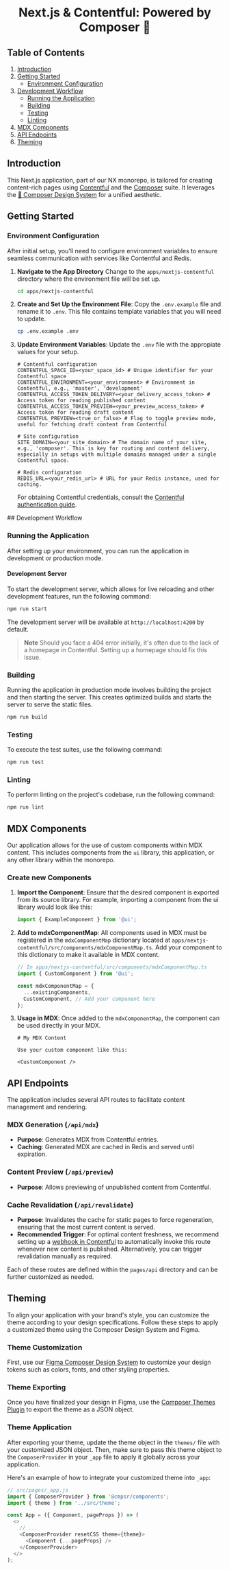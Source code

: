 <h1 align="center">Next.js & Contentful: Powered by Composer 🚀</h1>

## Table of Contents

1. [Introduction](#introduction)
2. [Getting Started](#getting-started)
   - [Environment Configuration](#environment-configuration)
3. [Development Workflow](#development-workflow)
   - [Running the Application](#running-the-application)
   - [Building](#building)
   - [Testing](#testing)
   - [Linting](#linting)
4. [MDX Components](#mdx-components)
5. [API Endpoints](#api-endpoints)
6. [Theming](#theming)

## Introduction

This Next.js application, part of our NX monorepo, is tailored for creating content-rich pages using [Contentful](https://www.contentful.com/) and the [Composer](https://cmpsr.io/) suite. It leverages the [🎨 Composer Design System](https://www.figma.com/community/file/1117071742977134044/composer-design-system) for a unified aesthetic.

## Getting Started

### Environment Configuration

After initial setup, you'll need to configure environment variables to ensure seamless communication with services like Contentful and Redis.

1. **Navigate to the App Directory**
   Change to the `apps/nextjs-contentful` directory where the environment file will be set up.

   ```bash
   cd apps/nextjs-contentful
   ```

2. **Create and Set Up the Environment File**:
   Copy the `.env.example` file and rename it to `.env`. This file contains template variables that you will need to update.

   ```bash
   cp .env.example .env
   ```

3. **Update Environment Variables**:
   Update the `.env` file with the appropiate values for your setup.

   ```plaintext
   # Contentful configuration
   CONTENTFUL_SPACE_ID=<your_space_id> # Unique identifier for your Contentful space
   CONTENTFUL_ENVIRONMENT=<your_environment> # Environment in Contentful, e.g., 'master', 'development'
   CONTENTFUL_ACCESS_TOKEN_DELIVERY=<your_delivery_access_token> # Access token for reading published content
   CONTENTFUL_ACCESS_TOKEN_PREVIEW=<your_preview_access_token> # Access token for reading draft content
   CONTENTFUL_PREVIEW=<true_or_false> # Flag to toggle preview mode, useful for fetching draft content from Contentful

   # Site configuration
   SITE_DOMAIN=<your_site_domain> # The domain name of your site, e.g., 'composer'. This is key for routing and content delivery, especially in setups with multiple domains managed under a single Contentful space.

   # Redis configuration
   REDIS_URL=<your_redis_url> # URL for your Redis instance, used for caching.
   ```

   For obtaining Contentful credentials, consult the [Contentful authentication guide](https://www.contentful.com/developers/docs/references/authentication/).

## Development Workflow

### Running the Application

After setting up your environment, you can run the application in development or production mode.

#### Development Server

To start the development server, which allows for live reloading and other development features, run the following command:

```bash
npm run start
```

The development server will be available at `http://localhost:4200` by default.

> **Note**
> Should you face a 404 error initially, it's often due to the lack of a homepage in Contentful. Setting up a homepage should fix this issue.

### Building

Running the application in production mode involves building the project and then starting the server. This creates optimized builds and starts the server to serve the static files.

```bash
npm run build
```

### Testing

To execute the test suites, use the following command:

```bash
npm run test
```

### Linting

To perform linting on the project's codebase, run the following command:

```bash
npm run lint
```

## MDX Components

Our application allows for the use of custom components within MDX content. This includes components from the `ui` library, this application, or any other library within the monorepo.

### Create new Components

1. **Import the Component**: Ensure that the desired component is exported from its source library. For example, importing a component from the ui library would look like this:

   ```javascript
   import { ExampleComponent } from '@ui';
   ```

2. **Add to mdxComponentMap**: All components used in MDX must be registered in the `mdxComponentMap` dictionary located at `apps/nextjs-contentful/src/components/mdxComponentMap.ts`. Add your component to this dictionary to make it available in MDX content.

   ```javascript
   // In apps/nextjs-contentful/src/components/mdxComponentMap.ts
   import { CustomComponent } from '@ui';

   const mdxComponentMap = {
     ...existingComponents,
     CustomComponent, // Add your component here
   };
   ```

3. **Usage in MDX**: Once added to the `mdxComponentMap`, the component can be used directly in your MDX.

   ```mdx
   # My MDX Content

   Use your custom component like this:

   <CustomComponent />
   ```

## API Endpoints

The application includes several API routes to facilitate content management and rendering.

### MDX Generation (`/api/mdx`)

- **Purpose**: Generates MDX from Contentful entries.
- **Caching**: Generated MDX are cached in Redis and served until expiration.

### Content Preview (`/api/preview`)

- **Purpose**: Allows previewing of unpublished content from Contentful.

### Cache Revalidation (`/api/revalidate`)

- **Purpose**: Invalidates the cache for static pages to force regeneration, ensuring that the most current content is served.
- **Recommended Trigger**: For optimal content freshness, we recommend setting up a [webhook in Contentful](https://www.contentful.com/developers/docs/webhooks/overview/) to automatically invoke this route whenever new content is published. Alternatively, you can trigger revalidation manually as required.

Each of these routes are defined within the `pages/api` directory and can be further customized as needed.

## Theming

To align your application with your brand's style, you can customize the theme according to your design specifications. Follow these steps to apply a customized theme using the Composer Design System and Figma.

### Theme Customization

First, use our [Figma Composer Design System](https://www.figma.com/community/file/1117071742977134044/composer-design-system) to customize your design tokens such as colors, fonts, and other styling properties.

### Theme Exporting

Once you have finalized your design in Figma, use the [Composer Themes Plugin](https://www.figma.com/community/plugin/1131606090957780017/composer-themes) to export the theme as a JSON object.

### Theme Application

After exporting your theme, update the theme object in the `themes/` file with your customized JSON object. Then, make sure to pass this theme object to the `ComposerProvider` in your `_app` file to apply it globally across your application.

Here's an example of how to integrate your customized theme into `_app`:

```javascript
// src/pages/_app.js
import { ComposerProvider } from '@cmpsr/components';
import { theme } from '../src/theme';

const App = ({ Component, pageProps }) => (
  <>
    // ...
    <ComposerProvider resetCSS theme={theme}>
      <Component {...pageProps} />
    </ComposerProvider>
  </>
);
```
